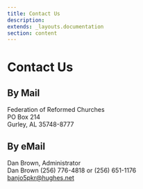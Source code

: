 ```yaml
---
title: Contact Us
description: 
extends: _layouts.documentation
section: content
---
```

# Contact Us

## By Mail
Federation of Reformed Churches<br>
PO Box 214<br>
Gurley, AL 35748-8777

## By eMail
Dan Brown, Administrator<br>
Dan Brown (256) 776-4818 or (256) 651-1176<br>
banjo5pkr@hughes.net